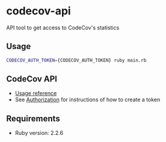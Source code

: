 # codecov-api
API tool to get access to CodeCov's statistics

## Usage
```bash
CODECOV_AUTH_TOKEN={CODECOV_AUTH_TOKEN} ruby main.rb
```

## CodeCov API
* [Usage reference](https://docs.codecov.io/reference#usage)
* See [Authorization](https://docs.codecov.io/reference#authorization) for instructions of how to create a token

## Requirements
* Ruby version: 2.2.6
